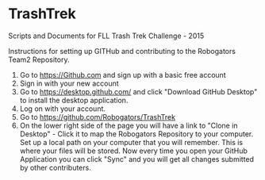 # TrashTrek
Scripts and Documents for FLL Trash Trek Challenge - 2015

Instructions for setting up GITHub and contributing to the Robogators Team2 Repository.

1. Go to https://Github.com and sign up with a basic free account
2. Sign in with your new account
3. Go to https://desktop.github.com/ and click "Download GitHub Desktop" to install the desktop application.
4. Log on with your account.
5. Go to https://github.com/Robogators/TrashTrek
6. On the lower right side of the page you will have a link to "Clone in Desktop" - Click it to map the Robogators Repository to your computer.
   Set up a local path on your computer that you will remember. This is where your files will be stored.
   Now every time you open your GitHub Application you can click "Sync" and you will get all changes submitted by other contributers.




